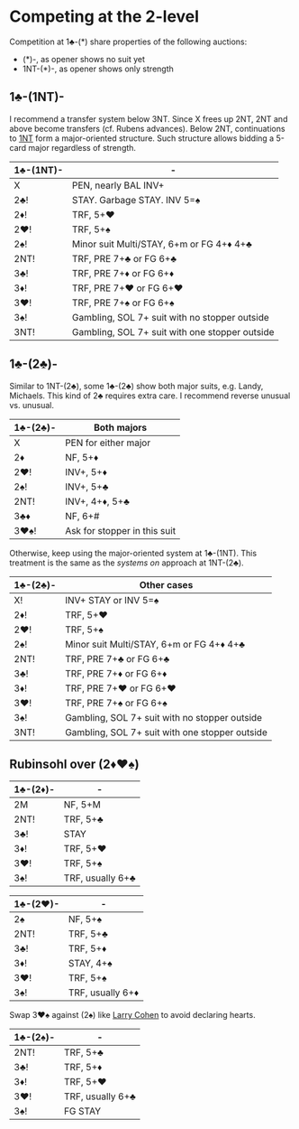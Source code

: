 # Competing at the 2-level

Competition at 1♣-(*) share properties of the following auctions:

- (*)-, as opener shows no suit yet
- 1NT-(*)-, as opener shows only strength

## 1♣-(1NT)-

I recommend a transfer system below 3NT.  Since X frees up 2NT, 2NT and above
become transfers (cf. Rubens advances).  Below 2NT, continuations to
[1NT](../../1NT-&#x42;TU.md) form a major-oriented structure.  Such structure
allows bidding a 5-card major regardless of strength.

| 1♣-(1NT)- | - |
|-----------|---|
| X         | PEN, nearly BAL INV+
| 2♣!       | STAY. Garbage STAY. INV 5=♠
| 2♦!       | TRF, 5+♥
| 2♥!       | TRF, 5+♠
| 2♠!       | Minor suit Multi/STAY, 6+m or FG 4+♦ 4+♣
| 2NT!      | TRF, PRE 7+♣ or FG 6+♣
| 3♣!       | TRF, PRE 7+♦ or FG 6+♦
| 3♦!       | TRF, PRE 7+♥ or FG 6+♥
| 3♥!       | TRF, PRE 7+♠ or FG 6+♠
| 3♠!       | Gambling, SOL 7+ suit with no stopper outside
| 3NT!      | Gambling, SOL 7+ suit with one stopper outside

## 1♣-(2♣)-

Similar to 1NT-(2♣︎), some 1♣︎-(2♣︎) show both major suits, e.g. Landy,
Michaels.  This kind of 2♣︎ requires extra care.  I recommend reverse unusual
vs. unusual.

| 1♣-(2♣)- | Both majors |
|----------|-------------|
| X        | PEN for either major
| 2♦       | NF, 5+♦
| 2♥!      | INV+, 5+♦
| 2♠!      | INV+, 5+♣
| 2NT!     | INV+, 4+♦, 5+♣
| 3♣♦      | NF, 6+#
| 3♥♠!     | Ask for stopper in this suit

Otherwise, keep using the major-oriented system at 1♣︎-(1NT).  This treatment
is the same as the *systems on* approach at 1NT-(2♣︎).

| 1♣-(2♣)- | Other cases |
|----------|-------------|
| X!       | INV+ STAY or INV 5=♠
| 2♦!      | TRF, 5+♥
| 2♥!      | TRF, 5+♠
| 2♠!      | Minor suit Multi/STAY, 6+m or FG 4+♦ 4+♣
| 2NT!     | TRF, PRE 7+♣ or FG 6+♣
| 3♣!      | TRF, PRE 7+♦ or FG 6+♦
| 3♦!      | TRF, PRE 7+♥ or FG 6+♥
| 3♥!      | TRF, PRE 7+♠ or FG 6+♠
| 3♠!      | Gambling, SOL 7+ suit with no stopper outside
| 3NT!     | Gambling, SOL 7+ suit with one stopper outside

## Rubinsohl over (2♦♥♠)

| 1♣-(2♦)- | - |
|----------|---|
| 2M       | NF, 5+M
| 2NT!     | TRF, 5+♣
| 3♣!      | STAY
| 3♦!      | TRF, 5+♥
| 3♥!      | TRF, 5+♠
| 3♠!      | TRF, usually 6+♣

| 1♣-(2♥)- | - |
|----------|---|
| 2♠       | NF, 5+♠
| 2NT!     | TRF, 5+♣
| 3♣!      | TRF, 5+♦
| 3♦!      | STAY, 4+♠
| 3♥!      | TRF, 5+♠
| 3♠!      | TRF, usually 6+♦

Swap 3♥♠ against (2♠) like [Larry Cohen][larryco] to avoid declaring hearts.

[larryco]: https://www.larryco.com/bridge-articles/transfer-lebensohl

| 1♣-(2♠)- | - |
|----------|---|
| 2NT!     | TRF, 5+♣
| 3♣!      | TRF, 5+♦
| 3♦!      | TRF, 5+♥
| 3♥!      | TRF, usually 6+♣
| 3♠!      | FG STAY
